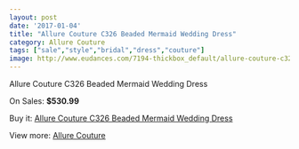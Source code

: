 ```yaml
---
layout: post
date: '2017-01-04'
title: "Allure Couture C326 Beaded Mermaid Wedding Dress"
category: Allure Couture
tags: ["sale","style","bridal","dress","couture"]
image: http://www.eudances.com/7194-thickbox_default/allure-couture-c326-beaded-mermaid-wedding-dress.jpg
---
```

Allure Couture C326 Beaded Mermaid Wedding Dress

On Sales: **$530.99**
<a href="https://www.eudances.com/en/allure-couture/2597-allure-couture-c326-beaded-mermaid-wedding-dress.html"><amp-img layout="responsive" width="600" height="600" src="//www.eudances.com/7194-thickbox_default/allure-couture-c326-beaded-mermaid-wedding-dress.jpg" alt="Allure Couture C326 Beaded Mermaid Wedding Dress 0" /></a>
<a href="https://www.eudances.com/en/allure-couture/2597-allure-couture-c326-beaded-mermaid-wedding-dress.html"><amp-img layout="responsive" width="600" height="600" src="//www.eudances.com/7198-thickbox_default/allure-couture-c326-beaded-mermaid-wedding-dress.jpg" alt="Allure Couture C326 Beaded Mermaid Wedding Dress 1" /></a>
<a href="https://www.eudances.com/en/allure-couture/2597-allure-couture-c326-beaded-mermaid-wedding-dress.html"><amp-img layout="responsive" width="600" height="600" src="//www.eudances.com/7197-thickbox_default/allure-couture-c326-beaded-mermaid-wedding-dress.jpg" alt="Allure Couture C326 Beaded Mermaid Wedding Dress 2" /></a>
<a href="https://www.eudances.com/en/allure-couture/2597-allure-couture-c326-beaded-mermaid-wedding-dress.html"><amp-img layout="responsive" width="600" height="600" src="//www.eudances.com/7196-thickbox_default/allure-couture-c326-beaded-mermaid-wedding-dress.jpg" alt="Allure Couture C326 Beaded Mermaid Wedding Dress 3" /></a>
<a href="https://www.eudances.com/en/allure-couture/2597-allure-couture-c326-beaded-mermaid-wedding-dress.html"><amp-img layout="responsive" width="600" height="600" src="//www.eudances.com/7195-thickbox_default/allure-couture-c326-beaded-mermaid-wedding-dress.jpg" alt="Allure Couture C326 Beaded Mermaid Wedding Dress 4" /></a>

Buy it: [Allure Couture C326 Beaded Mermaid Wedding Dress](https://www.eudances.com/en/allure-couture/2597-allure-couture-c326-beaded-mermaid-wedding-dress.html "Allure Couture C326 Beaded Mermaid Wedding Dress")

View more: [Allure Couture](https://www.eudances.com/en/37-allure-couture "Allure Couture")